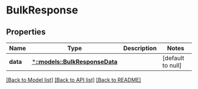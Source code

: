 # BulkResponse

## Properties
Name | Type | Description | Notes
------------ | ------------- | ------------- | -------------
**data** | [***::models::BulkResponseData**](BulkResponse_data.md) |  | [default to null]

[[Back to Model list]](../README.md#documentation-for-models) [[Back to API list]](../README.md#documentation-for-api-endpoints) [[Back to README]](../README.md)


